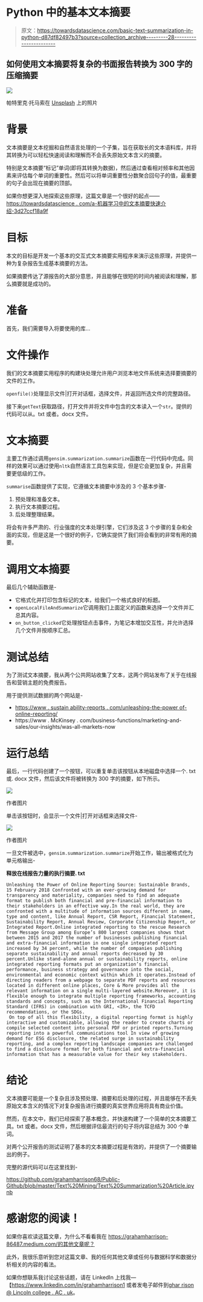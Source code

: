 # Python 中的基本文本摘要

> 原文：<https://towardsdatascience.com/basic-text-summarization-in-python-d87df82497b3?source=collection_archive---------28----------------------->

## 如何使用文本摘要将复杂的书面报告转换为 300 字的压缩摘要

![](img/7f93be275a5426ce4c012b8e9e190cd6.png)

帕特里克·托马索在 [Unsplash](https://unsplash.com/s/photos/words?utm_source=unsplash&utm_medium=referral&utm_content=creditCopyText) 上的照片

# 背景

文本摘要是文本挖掘和自然语言处理的一个子集，旨在获取长的文本语料库，并将其转换为可以轻松快速阅读和理解而不会丢失原始文本含义的摘要。

特别是文本摘要“标记”单词(即将其转换为数据)，然后通过查看相对频率和其他因素来评估每个单词的重要性。然后可以将单词重要性分数聚合回句子的值，最重要的句子会出现在摘要的顶部。

如果你想更深入地探索这些原理，这篇文章是一个很好的起点——[https://towardsdatascience . com/a-机器学习中的文本摘要快速介绍-3d27ccf18a9f](/a-quick-introduction-to-text-summarization-in-machine-learning-3d27ccf18a9f)

# 目标

本文的目标是开发一个基本的交互式文本摘要实用程序来演示这些原理，并提供一种为复杂报告生成基本摘要的方法。

如果摘要传达了源报告的大部分意思，并且能够在很短的时间内被阅读和理解，那么摘要就是成功的。

# 准备

首先，我们需要导入将要使用的库…

# 文件操作

我们的文本摘要实用程序的构建块处理允许用户浏览本地文件系统来选择要摘要的文件的工作。

`openfile()`处理显示文件|打开对话框，选择文件，并返回所选文件的完整路径。

接下来`getText`获取路径，打开文件并将文件中包含的文本读入一个`str`。提供的代码可以从。txt 或者。docx 文件。

# 文本摘要

主要工作通过调用`gensim.summarization.summarize`函数在一行代码中完成。同样的效果可以通过使用`nltk`自然语言工具包来实现，但是它会更加复杂，并且需要更低级的工作。

`summarise`函数提供了实现，它遵循文本摘要中涉及的 3 个基本步骤-

1.  预处理和准备文本。
2.  执行文本摘要过程。
3.  后处理整理结果。

将会有许多严肃的、行业强度的文本处理引擎，它们涉及这 3 个步骤的复杂和全面的实现，但是这是一个很好的例子，它确实提供了我们将会看到的非常有用的摘要。

# 调用文本摘要

最后几个辅助函数是-

*   它格式化并打印包含标记的文本，给我们一个格式良好的标题。
*   `openLocalFileAndSummarize`它调用我们上面定义的函数来选择一个文件并汇总其内容。
*   `on_button_clicked`它处理按钮点击事件，为笔记本增加交互性，并允许选择几个文件并按顺序汇总。

# 测试总结

为了测试文本摘要，我从两个公共网站收集了文本，这两个网站发布了关于在线报告和营销主题的免费报告。

用于提供测试数据的两个网站是-

*   [https://www . sustain ability-reports . com/unleashing-the-power of-online-reporting/](https://www.sustainability-reports.com/unleashing-the-power-of-online-reporting/)
*   https://www . McKinsey . com/business-functions/marketing-and-sales/our-insights/was-all-markets-now

# 运行总结

最后，一行代码创建了一个按钮，可以重复单击该按钮从本地磁盘中选择一个. txt 或. docx 文件，然后该文件将被转换为 300 字的摘要，如下所示。

![](img/ad85a294093fbdac96c6a5ce7fb4ab10.png)

作者图片

单击该按钮时，会显示一个文件|打开对话框来选择文件-

![](img/8ea461daa567af4b541c037e3dfddae9.png)

作者图片

一旦文件被选中，`gensim.summarization.summarize`开始工作，输出被格式化为单元格输出-

**释放在线报告力量的执行摘要. txt**

```
Unleashing the Power of Online Reporting Source: Sustainable Brands, 15 February 2018 Confronted with an ever-growing demand for transparency and materiality, companies need to find an adequate format to publish both financial and pre-financial information to their stakeholders in an effective way.In the real world, they are confronted with a multitude of information sources different in name, type and content, like Annual Report, CSR Report, Financial Statement, Sustainability Report, Annual Review, Corporate Citizenship Report, or Integrated Report.Online integrated reporting to the rescue Research from Message Group among Europe’s 800 largest companies shows that between 2015 and 2017 the number of businesses publishing financial and extra-financial information in one single integrated report increased by 34 percent, while the number of companies publishing separate sustainability and annual reports decreased by 30 percent.Unlike stand-alone annual or sustainability reports, online integrated reporting formats put an organization’s financial performance, business strategy and governance into the social, environmental and economic context within which it operates.Instead of directing readers from a webpage to separate PDF reports and resources located in different online places, Core & More provides all the relevant information on a single multi-layered website.Moreover, it is flexible enough to integrate multiple reporting frameworks, accounting standards and concepts, such as the International Financial Reporting Standard (IFRS) in combination with GRI, <IR>, the TCFD recommendations, or the SDGs.
 On top of all this flexibility, a digital reporting format is highly interactive and customizable, allowing the reader to create charts or compile selected content into personal PDF or printed reports.Turning reporting into a powerful communications tool In view of growing demand for ESG disclosure, the related surge in sustainability reporting, and a complex reporting landscape companies are challenged to find a disclosure format for both financial and extra-financial information that has a measurable value for their key stakeholders.
```

# 结论

文本摘要可能是一个复杂且涉及预处理、摘要和后处理的过程，并且能够在不丢失原始文本含义的情况下对复杂报告进行摘要的真实世界应用将具有商业价值。

然而，在本文中，我们已经探索了基本概念，并快速构建了一个简单的文本摘要工具。txt 或者。docx 文件，然后根据评估最流行的句子将内容总结为 300 个单词。

对两个公开报告的测试证明了基本的文本摘要过程是有效的，并提供了一个摘要输出的例子。

完整的源代码可以在这里找到-

<https://github.com/grahamharrison68/Public-Github/blob/master/Text%20Mining/Text%20Summarization%20Article.ipynb>  

# 感谢您的阅读！

如果你喜欢读这篇文章，为什么不看看我在 https://grahamharrison-86487.medium.com/的其他文章呢？

此外，我很乐意听到您对这篇文章、我的任何其他文章或任何与数据科学和数据分析相关的内容的看法。

如果你想联系我讨论这些话题，请在 LinkedIn 上找我—【https://www.linkedin.com/in/grahamharrison1 或者发电子邮件到[ghar rison @ Lincoln college . AC . uk](mailto:GHarrison@lincolncollege.ac.uk)。